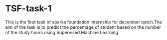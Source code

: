 # TSF-task-1
This is the first task of sparks foundation internship for december batch.The aim of the task is to predict the percentage of student based on the number of the study hours using Supervised Machine Learning
